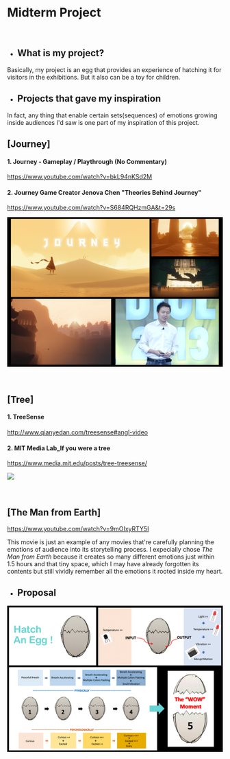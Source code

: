 # Midterm Project
&nbsp;
&nbsp;

* ## What is my project?

Basically, my project is an egg that provides an experience of hatching it for visitors in the exhibitions.
But it also can be a toy for children.


* ## Projects that gave my inspiration

In fact, any thing that enable certain sets(sequences) of emotions growing inside audiences I'd saw is one part of my inspiration of this project.

 ## [Journey]
  
  #### 1. Journey - Gameplay / Playthrough (No Commentary)
 https://www.youtube.com/watch?v=bkL94nKSd2M
 
  
  #### 2. Journey Game Creator Jenova Chen "Theories Behind Journey"
 https://www.youtube.com/watch?v=S684RQHzmGA&t=29s

  ![](https://github.com/yuanfang313/CIM642_Physical_Computing/blob/master/note/Insperation01_journey.png?raw=true)
  
  &nbsp;
  
## [Tree]

#### 1. TreeSense
http://www.qianyedan.com/treesense#angl-video

#### 2. MIT Media Lab_If you were a tree
https://www.media.mit.edu/posts/tree-treesense/

  ![](https://github.com/yuanfang313/CIM642_Physical_Computing/blob/master/note/Insperation02_Tree.png?raw=true)
  
  &nbsp;
  
## [The Man from Earth]
https://www.youtube.com/watch?v=9mOIxyRTY5I

This movie is just an example of any movies that're carefully planning the emotions of audience into its storytelling process. I expecially chose _The Man from Earth_ because it creates so many different emotions just within 1.5 hours and that tiny space, which I may have already forgotten its contents but still vividly remember all the emotions it rooted inside my heart.       


* ## Proposal
![](https://github.com/yuanfang313/CIM642_Physical_Computing/blob/master/note/Midterm_proposal.png?raw=true)
